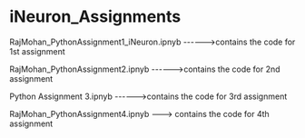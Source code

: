 # iNeuron_Assignments

RajMohan_PythonAssignment1_iNeuron.ipnyb ------>contains the code for 1st assignment


RajMohan_PythonAssignment2.ipnyb  ------>contains the code for 2nd assignment


Python Assignment 3.ipnyb  ------>contains the code for 3rd assignment


RajMohan_PythonAssignment4.ipnyb ---> contains the code for 4th assignment
